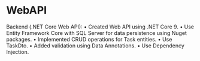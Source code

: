 # WebAPI

Backend (.NET Core Web API):
• Created Web API using .NET Core 9.
• Use Entity Framework Core with SQL Server for data persistence using Nuget packages.
• Implemented CRUD operations for Task entities.
• Use TaskDto.
• Added validation using Data Annotations.
• Use Dependency Injection.
